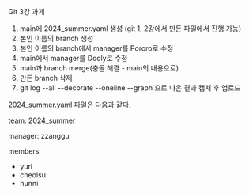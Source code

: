 Git 3강 과제
  1. main에 2024_summer.yaml 생성 (git 1, 2강에서 만든 파일에서 진행 가능)
  2. 본인 이름의 branch 생성
  3. 본인 이름의 branch에서 manager를 Pororo로 수정
  4. main에서 manager를 Dooly로 수정
  5. main과 branch merge(충돌 해결 - main의 내용으로)
  6. 만든 branch 삭제
  7. git log --all --decorate --oneline --graph 으로 나온 결과 캡처 후 업로드


2024_summer.yaml 파일은 다음과 같다.

team: 2024_summer

manager: zzanggu

members:

- yuri
- cheolsu
- hunni
